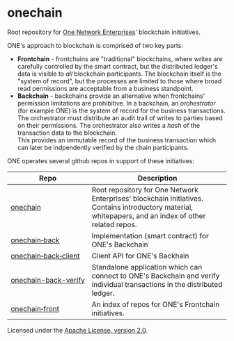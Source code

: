 # onechain

Root repository for [One Network Enterprises](http://www.onenetwork.com)' blockchain initiatives.

ONE's approach to blockchain is comprised of two key parts:

 * **Frontchain** - frontchains are "traditional" blockchains, where writes are carefully controlled 
   by the smart contract, but the distributed ledger's data is visible to *all* blockchain participants.
   The blockchain itself is the "system of record", but the processes
   are limited to those where broad read permissions are acceptable from a business standpoint.
 * **Backchain** - backchains provide an alternative when frontchains' permission limitations are prohibitive.
   In a backchain, an *orchestrator* (for example ONE) is the system of record for the business
   transactions.  The orchestrator must distribute an audit trail of writes to parties based on their
   permissions.  The orchestrator also writes a *hash* of the transaction data to the blockchain.  
   This provides an immutable record of the business transaction which can later be indpendently 
   verified by the chain participants.

ONE operates several github repos in support of these initiatives:

| Repo | Description |
| --- | --- |
| <a href="https://github.com/onenetwork/onechain">onechain</a> | Root repository for One Network Enterprises' blockchain initiatives.  Contains introductory material, whitepapers, and an index of other related repos. |
| <a href="https://github.com/onenetwork/onechain-back">onechain&#8209;back</a> | Implementation (smart contract) for ONE's Backchain |
| <a href="https://github.com/onenetwork/onechain-back-client">onechain&#8209;back&#8209;client</a> | Client API for ONE's Backhain |
| <a href="https://github.com/onenetwork/onechain-back-verify"><nobr>onechain-back-verify</nobr></a> | Standalone application which can connect to ONE's Backchain and verify individual transactions in the distributed ledger. |
| <a href="https://github.com/onenetwork/onechain-front">onechain&#8209;front</a> | An index of repos for ONE's Frontchain initiatives. |

Licensed under the [Apache License, version 2.0](http://www.apache.org/licenses/LICENSE-2.0).
